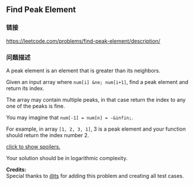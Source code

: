 ## Find Peak Element  
### 链接  
https://leetcode.com/problems/find-peak-element/description/  
### 问题描述
A peak element is an element that is greater than its neighbors.

Given an input array where `num[i] &ne; num[i+1]`, find a peak element and return its index.

The array may contain multiple peaks, in that case return the index to any one of the peaks is fine.

You may imagine that `num[-1] = num[n] = -&infin;`.

For example, in array `[1, 2, 3, 1]`, 3 is a peak element and your function should return the index number 2.

[click to show spoilers.](#)

Your solution should be in logarithmic complexity.

**Credits:**<br />Special thanks to [@ts](https://oj.leetcode.com/discuss/user/ts) for adding this problem and creating all test cases.
